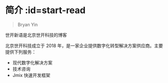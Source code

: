 # 简介 :id=start-read

> Bryan Yin

<p class="sk-blue title-1">世开新语是北京世开科技的博客</p>

北京世开科技成立于 2018 年，是一家企业提供数字化转型解决方案供应商。主要提供下列服务：
- 现代数字化解决方案
- 技术咨询
- Jmix 快速开发框架
